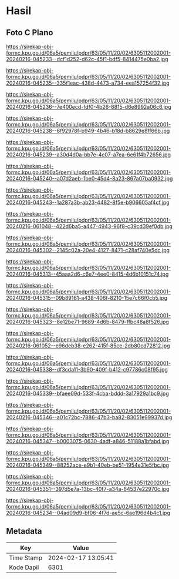 # Hasil

## Foto C Plano

https://sirekap-obj-formc.kpu.go.id/06a5/pemilu/pdpr/63/05/11/20/02/6305112002001-20240216-045233--dcf1d252-d62c-45f1-bdf5-8414475e0ba2.jpg

https://sirekap-obj-formc.kpu.go.id/06a5/pemilu/pdpr/63/05/11/20/02/6305112002001-20240216-045235--335f1eac-438d-4473-a734-eea157254f32.jpg

https://sirekap-obj-formc.kpu.go.id/06a5/pemilu/pdpr/63/05/11/20/02/6305112002001-20240216-045236--7e400ecd-fdf0-4b26-8815-d6e8992a06c6.jpg

https://sirekap-obj-formc.kpu.go.id/06a5/pemilu/pdpr/63/05/11/20/02/6305112002001-20240216-045238--6f92978f-b949-4b46-b18d-b8629e8ff66b.jpg

https://sirekap-obj-formc.kpu.go.id/06a5/pemilu/pdpr/63/05/11/20/02/6305112002001-20240216-045239--a30d4d0a-bb7e-4c07-a7ea-6e61f4b72656.jpg

https://sirekap-obj-formc.kpu.go.id/06a5/pemilu/pdpr/63/05/11/20/02/6305112002001-20240216-045240--a07d2aeb-1be0-45d4-8a23-867a07ba0932.jpg

https://sirekap-obj-formc.kpu.go.id/06a5/pemilu/pdpr/63/05/11/20/02/6305112002001-20240216-045243--1a287a3b-ab23-4482-8f5e-b906605af4cf.jpg

https://sirekap-obj-formc.kpu.go.id/06a5/pemilu/pdpr/63/05/11/20/02/6305112002001-20240216-061048--422d6ba5-a447-4943-96f8-c39cd39ef0db.jpg

https://sirekap-obj-formc.kpu.go.id/06a5/pemilu/pdpr/63/05/11/20/02/6305112002001-20240216-045302--2145c02a-20e4-4127-8471-c28af740e5dc.jpg

https://sirekap-obj-formc.kpu.go.id/06a5/pemilu/pdpr/63/05/11/20/02/6305112002001-20240216-045313--45aaa2d6-c6e7-4ee0-8415-4d6b10151c74.jpg

https://sirekap-obj-formc.kpu.go.id/06a5/pemilu/pdpr/63/05/11/20/02/6305112002001-20240216-045315--09b89161-a438-406f-8210-15e7c66f0cb5.jpg

https://sirekap-obj-formc.kpu.go.id/06a5/pemilu/pdpr/63/05/11/20/02/6305112002001-20240216-045323--8e12be71-9689-4d6b-8479-ffbc48a8f526.jpg

https://sirekap-obj-formc.kpu.go.id/06a5/pemilu/pdpr/63/05/11/20/02/6305112002001-20240216-061052--e96deb38-e262-415f-85ce-2db80cd72812.jpg

https://sirekap-obj-formc.kpu.go.id/06a5/pemilu/pdpr/63/05/11/20/02/6305112002001-20240216-045338--df3cda11-3b90-409f-b412-c97786c08f95.jpg

https://sirekap-obj-formc.kpu.go.id/06a5/pemilu/pdpr/63/05/11/20/02/6305112002001-20240216-045339--bfaee09d-533f-4cba-bddd-3a17929a1bc9.jpg

https://sirekap-obj-formc.kpu.go.id/06a5/pemilu/pdpr/63/05/11/20/02/6305112002001-20240216-045346--a01c72bc-7886-47b3-ba82-83051e99937d.jpg

https://sirekap-obj-formc.kpu.go.id/06a5/pemilu/pdpr/63/05/11/20/02/6305112002001-20240216-045347--b0003075-0630-4adf-a846-51188a1bfabd.jpg

https://sirekap-obj-formc.kpu.go.id/06a5/pemilu/pdpr/63/05/11/20/02/6305112002001-20240216-045349--88252ace-e9b1-40eb-be51-1954e31e5fbc.jpg

https://sirekap-obj-formc.kpu.go.id/06a5/pemilu/pdpr/63/05/11/20/02/6305112002001-20240216-045351--397d5e7a-13bc-40f7-a34a-64537e22970c.jpg

https://sirekap-obj-formc.kpu.go.id/06a5/pemilu/pdpr/63/05/11/20/02/6305112002001-20240216-045234--04ad09d9-bf06-4f7d-ae5c-6ae196d4b4c1.jpg


## Metadata

| Key        | Value               |
| ---------- | ------------------- |
| Time Stamp | 2024-02-17 13:05:41 |
| Kode Dapil | 6301                |




